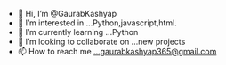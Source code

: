 - 👋 Hi, I’m @GaurabKashyap
- 👀 I’m interested in ...Python,javascript,html.
- 🌱 I’m currently learning ...Python
- 💞️ I’m looking to collaborate on ...new projects
- 📫 How to reach me ...gaurabkashyap365@gmail.com

<!---
GaurabKashyap/GaurabKashyap is a ✨ special ✨ repository because its `README.md` (this file) appears on your GitHub profile.
You can click the Preview link to take a look at your changes.
--->
